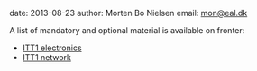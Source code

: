 date: 2013-08-23
author: Morten Bo Nielsen
email: mon@eal.dk

A list of mandatory and optional material is available on fronter:

* [ITT1 electronics](http://fronter.com/eal/links/files.phtml/1159755052$845595678$/Plans/Literature+list+1.semE2013.pdf)
* [ITT1 network](http://fronter.com/eal/links/files.phtml/39571099$548107012$/Information/13A+1+sem+B+Litterature.pdf)

